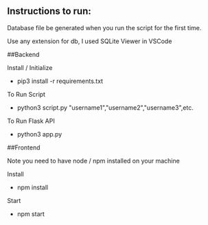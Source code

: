 ## Instructions to run:

Database file be generated when you run the script for the first time.

Use any extension for db, I used SQLite Viewer in VSCode

##Backend

Install / Initialize 
- pip3 install -r requirements.txt

To Run Script
- python3 script.py "username1","username2","username3",etc.

To Run Flask API
- python3 app.py

##Frontend

Note you need to have node / npm installed on your machine 

Install
- npm install

Start
- npm start
